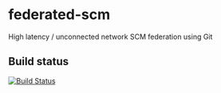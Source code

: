 federated-scm
=============

High latency / unconnected network SCM federation using Git

## Build status

[![Build Status](https://travis-ci.org/surevine/federated-scm.png?branch=master)](https://travis-ci.org/surevine/federated-scm)